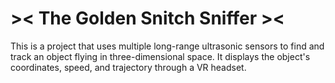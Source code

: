# >< The Golden Snitch Sniffer ><
This is a project that uses multiple long-range ultrasonic sensors to find and track
an object flying in three-dimensional space. It displays the object's coordinates,
speed, and trajectory through a VR headset.
